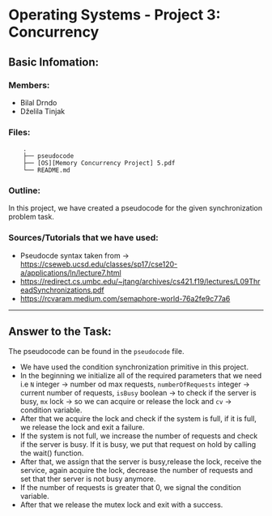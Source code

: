 # Operating Systems - Project 3: Concurrency

## Basic Infomation:

### Members:
- Bilal Drndo
- Dželila Tinjak

### Files:
```
    .
    ├── pseudocode       
    ├── [OS][Memory Concurrency Project] 5.pdf
    └── README.md
```

### Outline:
In this project, we have created a pseudocode for the given synchronization problem task.


### Sources/Tutorials that we have used:
- Pseudocde syntax taken from -> https://cseweb.ucsd.edu/classes/sp17/cse120-a/applications/ln/lecture7.html
- https://redirect.cs.umbc.edu/~jtang/archives/cs421.f19/lectures/L09ThreadSynchronizations.pdf
- https://rcvaram.medium.com/semaphore-world-76a2fe9c77a6

---

## Answer to the Task:
The pseudocode can be found in the `pseudocode` file.

- We have used the condition synchronization primitive in this project. 
- In the beginning we initialize all of the required parameters that we need i.e `N` integer -> number od max requests, `numberOfRequests` integer -> current number of requests, `isBusy` boolean -> to check if the server is busy, `mx` lock -> so we can acquire or release the lock and `cv` -> condition variable.
- After that we acquire the lock and check if the system is full, if it is full, we release the lock and exit a failure.
- If the system is not full, we increase the number of requests and check if the server is busy. If it is busy, we put that request on hold by calling the wait() function.
- After that, we assign that the server is busy,release the lock, receive the service, again acquire the lock, decrease the number of requests and set that ther server is not busy anymore.
- If the number of requests is greater that 0, we signal the condition variable.
- After that we release the mutex lock and exit with a success.


